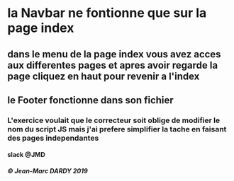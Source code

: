 # la Navbar ne fontionne que sur la page index

## dans le menu de la page index vous avez acces aux differentes pages et apres avoir regarde la page cliquez en haut pour revenir a l'index

## le Footer fonctionne dans son fichier

### L'exercice voulait que le correcteur soit oblige de modifier le nom du script JS mais j'ai prefere simplifier la tache en faisant des pages independantes

#### slack @JMD

##### © Jean-Marc DARDY 2019
